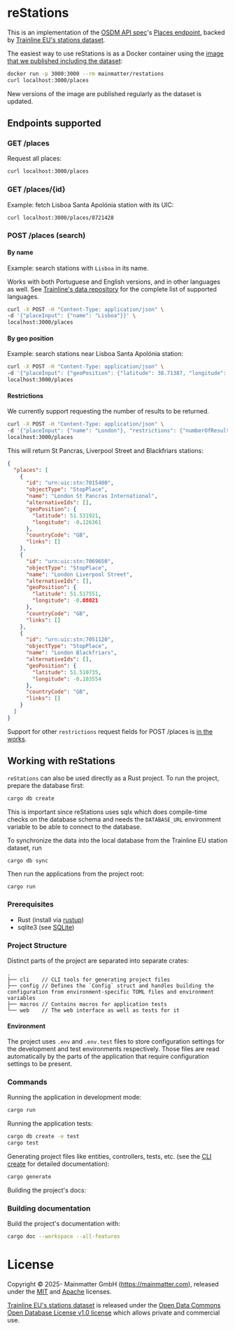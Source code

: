 # reStations

This is an implementation of the [OSDM API spec](https://osdm.io)'s [Places endpoint](https://redocly.github.io/redoc/?url=https://raw.githubusercontent.com/UnionInternationalCheminsdeFer/OSDM/master/specification/v3.3/OSDM-online-api-v3.3.0.yml&nocors#tag/Places), backed by [Trainline EU's stations dataset](https://github.com/trainline-eu/stations).

The easiest way to use reStations is as a Docker container using the [image that we published including the dataset](https://hub.docker.com/r/mainmatter/restations):

```bash
docker run -p 3000:3000 --rm mainmatter/restations
curl localhost:3000/places
```

New versions of the image are published regularly as the dataset is updated.

## Endpoints supported

### GET /places

Request all places:
```bash
curl localhost:3000/places
```

### GET /places/{id}

Example: fetch Lisboa Santa Apolónia station with its UIC:
```bash
curl localhost:3000/places/8721428
```

### POST /places (search)

#### By name

Example: search stations with `Lisboa` in its name.

Works with both Portuguese and English versions, and in other languages as well. See [Trainline's data repository](https://github.com/trainline-eu/stations) for the complete list of supported languages.

```bash
curl -X POST -H "Content-Type: application/json" \
-d '{"placeInput": {"name": "Lisboa"}}' \
localhost:3000/places
```

#### By geo position

Example: search stations near Lisboa Santa Apolónia station:

```bash
curl -X POST -H "Content-Type: application/json" \
-d '{"placeInput": {"geoPosition": {"latitude": 38.71387, "longitude": -9.122271}}}' \
localhost:3000/places
```

#### Restrictions

We currently support requesting the number of results to be returned.

```bash
curl -X POST -H "Content-Type: application/json" \
-d '{"placeInput": {"name": "London"}, "restrictions": {"numberOfResults": 3}}' \
localhost:3000/places
```

This will return St Pancras, Liverpool Street and Blackfriars stations:

```json
{
  "places": [
    {
      "id": "urn:uic:stn:7015400",
      "objectType": "StopPlace",
      "name": "London St Pancras International",
      "alternativeIds": [],
      "geoPosition": {
        "latitude": 51.531921,
        "longitude": -0.126361
      },
      "countryCode": "GB",
      "links": []
    },
    {
      "id": "urn:uic:stn:7069650",
      "objectType": "StopPlace",
      "name": "London Liverpool Street",
      "alternativeIds": [],
      "geoPosition": {
        "latitude": 51.517551,
        "longitude": -0.08021
      },
      "countryCode": "GB",
      "links": []
    },
    {
      "id": "urn:uic:stn:7051120",
      "objectType": "StopPlace",
      "name": "London Blackfriars",
      "alternativeIds": [],
      "geoPosition": {
        "latitude": 51.510735,
        "longitude": -0.103554
      },
      "countryCode": "GB",
      "links": []
    }
  ]
}
```

Support for other `restrictions` request fields for POST /places is [in the works](https://github.com/mainmatter/reStations/issues/65).

## Working with reStations

`reStations` can also be used directly as a Rust project. To run the project, prepare the database first:

```bash
cargo db create
```

This is important since reStations uses sqlx which does compile-time checks on the database schema and needs the `DATABASE_URL` environment variable to be able to connect to the database.

To synchronize the data into the local database from the Trainline EU station dataset, run

```
cargo db sync
```

Then run the applications from the project root:

```bash
cargo run
```

### Prerequisites

* Rust (install via [rustup](https://rustup.rs))
* sqlite3 (see [SQLite](https://www.sqlite.org))

### Project Structure

Distinct parts of the project are separated into separate crates:

```
.
├── cli    // CLI tools for generating project files
├── config // Defines the `Config` struct and handles building the configuration from environment-specific TOML files and environment variables
├── macros // Contains macros for application tests
└── web    // The web interface as well as tests for it
```

#### Environment

The project uses `.env` and `.env.test` files to store configuration settings for the development and test environments respectively. Those files are read automatically by the parts of the application that require configuration settings to be present.

### Commands

Running the application in development mode:

```bash
cargo run
```

Running the application tests:

```bash
cargo db create -e test
cargo test
```

Generating project files like entities, controllers, tests, etc. (see the [CLI create](./cli/README.md) for detailed documentation):

```bash
cargo generate
```

Building the project's docs:

### Building documentation

Build the project's documentation with:

```bash
cargo doc --workspace --all-features
```

# License

Copyright © 2025- Mainmatter GmbH (https://mainmatter.com), released under the
[MIT](./LICENSE-MIT) and [Apache](./LICENSE-APACHE) licenses.

[Trainline EU's stations dataset](https://github.com/trainline-eu/stations) is released under the [Open Data Commons Open Database License v1.0 license](https://github.com/trainline-eu/stations/blob/master/LICENCE.txt) which allows private and commercial use.
